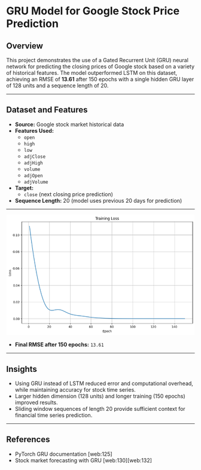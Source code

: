 # GRU Model for Google Stock Price Prediction

## Overview

This project demonstrates the use of a Gated Recurrent Unit (GRU) neural network for predicting the closing prices of Google stock based on a variety of historical features. The model outperformed LSTM on this dataset, achieving an RMSE of **13.61** after 150 epochs with a single hidden GRU layer of 128 units and a sequence length of 20.

---

## Dataset and Features

- **Source:** Google stock market historical data
- **Features Used:**
  - `open`
  - `high`
  - `low`
  - `adjClose`
  - `adjHigh`
  - `volume`
  - `adjOpen`
  - `adjVolume`
- **Target:**  
  - `close` (next closing price prediction)
- **Sequence Length:** 20 (model uses previous 20 days for prediction)

---
![alt text](image-2.png)

- **Final RMSE after 150 epochs:** `13.61`

---

## Insights

- Using GRU instead of LSTM reduced error and computational overhead, while maintaining accuracy for stock time series.
- Larger hidden dimension (128 units) and longer training (150 epochs) improved results.
- Sliding window sequences of length 20 provide sufficient context for financial time series prediction.

---

## References

- PyTorch GRU documentation [web:125]
- Stock market forecasting with GRU [web:130][web:132]


